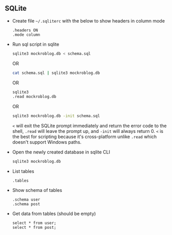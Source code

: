 ## SQLite

+ Create file `~/.sqliterc` with the below to show headers in column mode

  ```text
  .headers ON
  .mode column
  ```

+ Run sql script in sqlite

  ```zsh
  sqlite3 mockroblog.db < schema.sql
  ```

  OR

  ```zsh
  cat schema.sql | sqlite3 mockroblog.db
  ```

  OR

  ```zsh
  sqlite3
  .read mockroblog.db
  ```

  OR

  ```zsh
  sqlite3 mockroblog.db -init schema.sql
  ```

  `<` will exit the SQLite prompt immediately and return the error code to the shell, `.read` will leave the prompt up, and `-init` will always return 0. `<` is the best for scripting because it's cross-platform unlike `.read` which doesn't support Windows paths.

+ Open the newly created database in sqlite CLI

  ```zsh
  sqlite3 mockroblog.db
  ```

+ List tables

  ```sqlite
  .tables
  ```

+ Show schema of tables

  ```
  .schema user
  .schema post
  ```

+ Get data from tables (should be empty)

  ```sqlite
  select * from user;
  select * from post;
  ```
